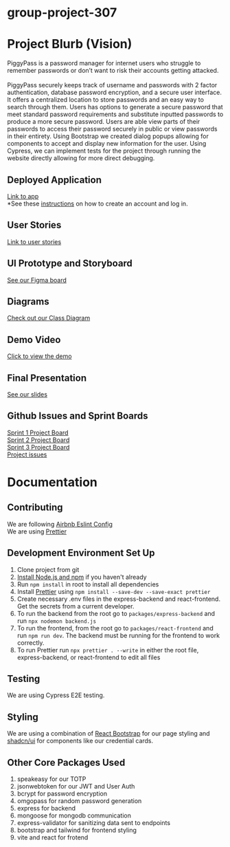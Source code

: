 # group-project-307

# Project Blurb (Vision)

PiggyPass is a password manager for internet users who struggle to remember passwords or don’t want to risk their accounts getting attacked.
<br /><br />
PiggyPass securely keeps track of username and passwords with 2 factor authentication, database password encryption, and a secure user interface. It offers a centralized location to store passwords and an easy way to search through them. Users has options to generate a secure password that meet standard password requirements and substitute inputted passwords to produce a more secure password. Users are able view parts of their passwords to access their password securely in public or view passwords in their entirety.
Using Bootstrap we created dialog popups allowing for components to accept and display new information for the user. Using Cypress, we can implement tests for the project through running the website directly allowing for more direct debugging.

## Deployed Application
[Link to app](https://delightful-dune-019b8a21e.5.azurestaticapps.net/)
<br />
*See these [instructions](docs/instructions.md) on how to create an account and log in.

## User Stories

[Link to user stories](https://docs.google.com/document/d/1mTgCzb-miKglkNFTxlXBUtG3lIcP98tZp6LwHdCo6i4/edit?tab=t.0)

## UI Prototype and Storyboard

[See our Figma board](https://www.figma.com/design/RbxqUP7Gn4Vnx9Q0g6gk2J/307-Group-Project)

## Diagrams

[Check out our Class Diagram](docs/diagram.md)

## Demo Video
[Click to view the demo](https://youtu.be/n11NRBtlf3g)

## Final Presentation
[See our slides](https://docs.google.com/presentation/d/1BHITpHPAKnQ0XUZIlyZafL2kal9cnHxQ1WGuUK5OQSk/edit#slide=id.g31c5eb6deea_3_0)

## Github Issues and Sprint Boards

[Sprint 1 Project Board](https://github.com/users/tarannssingh/projects/1/views/1?filterQuery=) <br />
[Sprint 2 Project Board](https://github.com/users/tarannssingh/projects/1/views/2) <br />
[Sprint 3 Project Board](https://github.com/users/tarannssingh/projects/1/views/3) <br />
[Project issues](https://github.com/tarannssingh/group-project-307/issues)

# Documentation

## Contributing

We are following [Airbnb Eslint Config](https://www.npmjs.com/package/eslint-config-airbnb)
<br />
We are using [Prettier](https://prettier.io/)

## Development Environment Set Up

1. Clone project from git
2. [Install Node.js and npm](https://nodejs.org/en/download/) if you haven't already
3. Run `npm install` in root to install all dependencies
4. Install [Prettier](https://prettier.io/docs/en/install) using `npm install --save-dev --save-exact prettier`
5. Create necessary .env files in the express-backend and react-frontend. Get the secrets from a current developer.
6. To run the backend from the root go to `packages/express-backend` and run `npx nodemon backend.js`
7. To run the frontend, from the root go to `packages/react-frontend` and run `npm run dev`. The backend must be running for the frontend to work correctly.
8. To run Prettier run `npx prettier . --write` in either the root file, express-backend, or react-frontend to edit all files

## Testing

We are using Cypress E2E testing.

## Styling

We are using a combination of [React Bootstrap](https://react-bootstrap.netlify.app/) for our page styling and [shadcn/ui](https://ui.shadcn.com/) for components like our credential cards.


## Other Core Packages Used
1. speakeasy for our TOTP
2. jsonwebtoken for our JWT and User Auth
3. bcrypt for password encryption
4. omgopass for random password generation
5. express for backend
6. mongoose for mongodb communication
7. express-validator for sanitizing data sent to endpoints
8. bootstrap and tailwind for frontend styling
9. vite and react for frotend 

